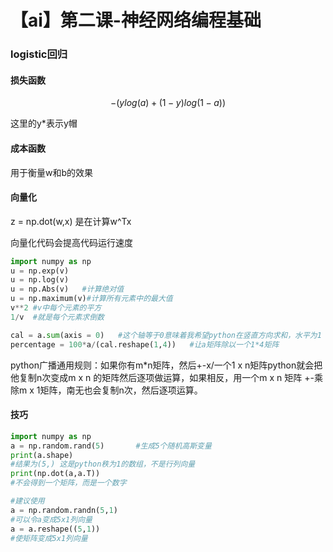 # 【ai】第二课-神经网络编程基础

### logistic回归

#### 损失函数

$$
-(ylog (a) +(1-y)log(1-a))
$$

这里的y*表示y帽

#### 成本函数

用于衡量w和b的效果

#### 向量化

z = np.dot(w,x) 是在计算w^Tx

向量化代码会提高代码运行速度

```python
import numpy as np
u = np.exp(v)
u = np.log(v)
u = np.Abs(v)	#计算绝对值
u = np.maximum(v)#计算所有元素中的最大值
v**2 #v中每个元素的平方
1/v  #就是每个元素求倒数

cal = a.sum(axis = 0)	#这个轴等于0意味着我希望python在竖直方向求和，水平为1
percentage = 100*a/(cal.reshape(1,4))	#让a矩阵除以一个1*4矩阵
```

python广播通用规则：如果你有m*n矩阵，然后+-x/一个1 x n矩阵python就会把他复制n次变成m x n 的矩阵然后逐项做运算，如果相反，用一个m x n 矩阵 +-乘除m x 1矩阵，南无也会复制n次，然后逐项运算。

#### 技巧

```python
import numpy as np
a = np.random.rand(5)		#生成5个随机高斯变量
print(a.shape)
#结果为(5,) 这是python秩为1的数组，不是行列向量
print(np.dot(a,a.T))
#不会得到一个矩阵，而是一个数字

#建议使用
a = np.random.randn(5,1)
#可以令a变成5x1列向量
a = a.reshape((5,1))
#使矩阵变成5x1列向量
```

